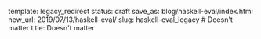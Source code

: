 template: legacy_redirect
status: draft
save_as: blog/haskell-eval/index.html
new_url: 2019/07/13/haskell-eval/
slug: haskell-eval_legacy  # Doesn't matter
title: Doesn't matter
